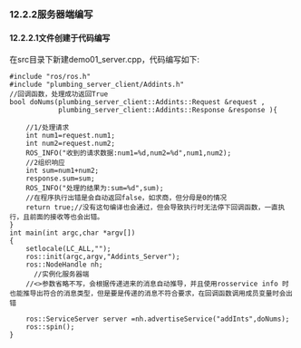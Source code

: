### 12.2.2服务器端编写
#### 12.2.2.1文件创建于代码编写
在src目录下新建demo01_server.cpp，代码编写如下:

    #include "ros/ros.h"
    #include "plumbing_server_client/Addints.h"
    //回调函数，处理成功返回True
    bool doNums(plumbing_server_client::Addints::Request &request ,
                plumbing_server_client::Addints::Response &response ){

        //1/处理请求
        int num1=request.num1;
        int num2=request.num2;
        ROS_INFO("收到的请求数据:num1=%d,num2=%d",num1,num2);
        //2组织响应
        int sum=num1+num2;
        response.sum=sum;
        ROS_INFO("处理的结果为:sum=%d",sum);
        //在程序执行出错是会自动返回false，如求商，但分母是0的情况
        return true;//没有这句编译也会通过，但会导致执行时无法停下回调函数，一直执行，且前面的接收等也会出错。
    }
    int main(int argc,char *argv[])
    {
        setlocale(LC_ALL,"");
        ros::init(argc,argv,"Addints_Server");
        ros::NodeHandle nh;
          //实例化服务器端
        //<>参数省略不写，会根据传递进来的消息自动推导，并且使用rosservice info 时也能推导出符合的消息类型，但是要是传递的消息不符合要求，在回调函数调用成员变量时会出错
    
        ros::ServiceServer server =nh.advertiseService("addInts",doNums);
        ros::spin();
    }